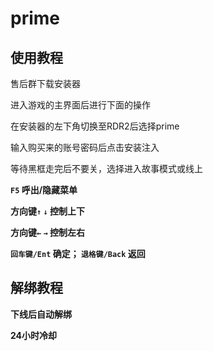 # prime

## 使用教程

售后群下载安装器

进入游戏的主界面后进行下面的操作

在安装器的左下角切换至RDR2后选择prime

输入购买来的账号密码后点击安装注入

等待黑框走完后不要关，选择进入故事模式或线上

**`F5` 呼出/隐藏菜单**

**方向键`↑`  `↓` 控制上下**

**方向键`←`  `→` 控制左右**

**`回车键/Ent` 确定； `退格键/Back` 返回**

## 解绑教程

**下线后自动解绑**

**24小时冷却**
